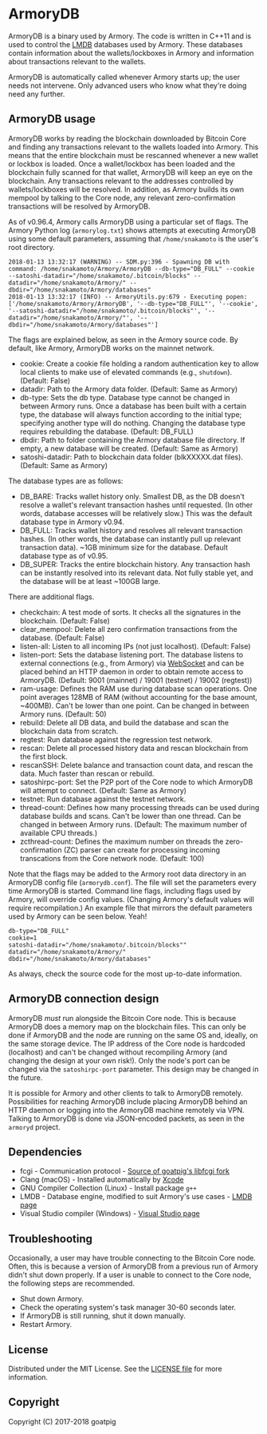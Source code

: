 # ArmoryDB
ArmoryDB is a binary used by Armory. The code is written in C++11 and is used to control the [LMDB](http://symas.com/mdb/) databases used by Armory. These databases contain information about the wallets/lockboxes in Armory and information about transactions relevant to the wallets.

ArmoryDB is automatically called whenever Armory starts up; the user needs not intervene. Only advanced users who know what they're doing need any further.

## ArmoryDB usage
ArmoryDB works by reading the blockchain downloaded by Bitcoin Core and finding any transactions relevant to the wallets loaded into Armory. This means that the entire blockchain must be rescanned whenever a new wallet or lockbox is loaded. Once a wallet/lockbox has been loaded and the blockchain fully scanned for that wallet, ArmoryDB will keep an eye on the blockchain. Any transactions relevant to the addresses controlled by wallets/lockboxes will be resolved. In addition, as Armory builds its own mempool by talking to the Core node, any relevant zero-confirmation transactions will be resolved by ArmoryDB.

As of v0.96.4, Armory calls ArmoryDB using a particular set of flags. The Armory Python log (`armorylog.txt`) shows attempts at executing ArmoryDB using some default parameters, assuming that `/home/snakamoto` is the user's root directory.

```
2018-01-13 13:32:17 (WARNING) -- SDM.py:396 - Spawning DB with command: /home/snakamoto/Armory/ArmoryDB --db-type="DB_FULL" --cookie --satoshi-datadir="/home/snakamoto/.bitcoin/blocks" --datadir="/home/snakamoto/Armory/" --dbdir="/home/snakamoto/Armory/databases"
2018-01-13 13:32:17 (INFO) -- ArmoryUtils.py:679 - Executing popen: ['/home/snakamoto/Armory/ArmoryDB', '--db-type="DB_FULL"', '--cookie', '--satoshi-datadir="/home/snakamoto/.bitcoin/blocks"', '--datadir="/home/snakamoto/Armory/"', '--dbdir="/home/snakamoto/Armory/databases"']
```

The flags are explained below, as seen in the Armory source code. By default, like Armory, ArmoryDB works on the mainnet network.

* cookie: Create a cookie file holding a random authentication key to allow local clients to make use of elevated commands (e.g., `shutdown`). (Default: False)
* datadir: Path to the Armory data folder. (Default: Same as Armory)
* db-type: Sets the db type. Database type cannot be changed in between Armory runs. Once a database has been built with a certain type, the database will always function according to the initial type; specifying another type will do nothing. Changing the database type requires rebuilding the database. (Default: DB\_FULL)
* dbdir: Path to folder containing the Armory database file directory. If empty, a new database will be created. (Default: Same as Armory)
* satoshi-datadir: Path to blockchain data folder (blkXXXXX.dat files). (Default: Same as Armory)

The database types are as follows:

* DB\_BARE: Tracks wallet history only. Smallest DB, as the DB doesn't resolve a wallet's relevant transaction hashes until requested. (In other words, database accesses will be relatively slow.) This was the default database type in Armory v0.94.
* DB\_FULL: Tracks wallet history and resolves all relevant transaction hashes. (In other words, the database can instantly pull up relevant transaction data). ~1GB minimum size for the database. Default database type as of v0.95.
* DB\_SUPER: Tracks the entire blockchain history. Any transaction hash can be instantly resolved into its relevant data. Not fully stable yet, and the database will be at least ~100GB large.

There are additional flags.

* checkchain: A test mode of sorts. It checks all the signatures in the blockchain. (Default: False)
* clear\_mempool: Delete all zero confirmation transactions from the database. (Default: False)
* listen-all: Listen to all incoming IPs (not just localhost). (Default: False)
* listen-port: Sets the database listening port. The database listens to external connections (e.g., from Armory) via [WebSocket](https://en.wikipedia.org/wiki/WebSocket) and can be placed behind an HTTP daemon in order to obtain remote access to ArmoryDB. (Default: 9001 (mainnet) / 19001 (testnet) / 19002 (regtest))
* ram-usage: Defines the RAM use during database scan operations. One point averages 128MB of RAM (without accounting for the base amount, ~400MB). Can't be lower than one point. Can be changed in between Armory runs. (Default: 50)
* rebuild: Delete all DB data, and build the database and scan the blockchain data from scratch.
* regtest: Run database against the regression test network.
* rescan: Delete all processed history data and rescan blockchain from the first block.
* rescanSSH: Delete balance and transaction count data, and rescan the data. Much faster than rescan or rebuild.
* satoshirpc-port: Set the P2P port of the Core node to which ArmoryDB will attempt to connect. (Default: Same as Armory)
* testnet: Run database against the testnet network.
* thread-count: Defines how many processing threads can be used during database builds and scans. Can't be lower than one thread. Can be changed in between Armory runs. (Default: The maximum number of available CPU threads.)
* zcthread-count: Defines the maximum number on threads the zero-confirmation (ZC) parser can create for processing incoming transcations from the Core network node. (Default: 100)

Note that the flags may be added to the Armory root data directory in an ArmoryDB config file (`armorydb.conf`). The file will set the parameters every time ArmoryDB is started. Command line flags, including flags used by Armory, will override config values. (Changing Armory's default values will require recompilation.) An example file that mirrors the default parameters used by Armory can be seen below. Yeah!

```
db-type="DB_FULL"
cookie=1
satoshi-datadir="/home/snakamoto/.bitcoin/blocks""
datadir="/home/snakamoto/Armory/"
dbdir="/home/snakamoto/Armory/databases"
```

As always, check the source code for the most up-to-date information.

## ArmoryDB connection design
ArmoryDB *must* run alongside the Bitcoin Core node. This is because ArmoryDB does a memory map on the blockchain files. This can only be done if ArmoryDB and the node are running on the same OS and, ideally, on the same storage device. The IP address of the Core node is hardcoded (localhost) and can't be changed without recompiling Armory (and changing the design at your own risk!). Only the node's port can be changed via the `satoshirpc-port` parameter. This design may be changed in the future.

It is possible for Armory and other clients to talk to ArmoryDB remotely. Possibilities for reaching ArmoryDB include placing ArmoryDB behind an HTTP daemon or logging into the ArmoryDB machine remotely via VPN. Talking to ArmoryDB is done via JSON-encoded packets, as seen in the `armoryd` project.

## Dependencies
* fcgi - Communication protocol - [Source of goatpig's libfcgi fork](https://github.com/toshic/libfcgi)
* Clang (macOS) - Installed automatically by [Xcode](https://developer.apple.com/xcode/)
* GNU Compiler Collection (Linux) - Install package `g++`
* LMDB - Database engine, modified to suit Armory's use cases - [LMDB page](http://symas.com/mdb/)
* Visual Studio compiler (Windows) - [Visual Studio page](https://www.visualstudio.com/)

## Troubleshooting
Occasionally, a user may have trouble connecting to the Bitcoin Core node. Often, this is because a version of ArmoryDB from a previous run of Armory didn't shut down properly. If a user is unable to connect to the Core node, the following steps are recommended.

* Shut down Armory.
* Check the operating system's task manager 30-60 seconds later.
* If ArmoryDB is still running, shut it down manually.
* Restart Armory.

## License
Distributed under the MIT License. See the [LICENSE file](LICENSE) for more information.

## Copyright
Copyright (C) 2017-2018 goatpig
